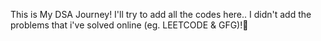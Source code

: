 This is My DSA Journey! I'll try to add all the codes here.. I didn't add the problems that i've solved online (eg. LEETCODE & GFG)!🚀
